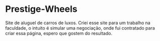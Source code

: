# Prestige-Wheels
Site de aluguel de carros de luxos. Criei esse site para um trabalho na faculdade, o intuito é simular uma negociação, onde fui contratado para criar essa página, espero que gostem do resultado.
